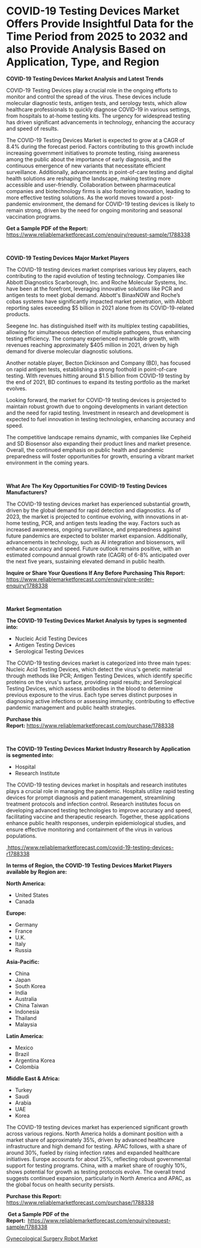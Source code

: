<p><h1>COVID-19 Testing Devices Market Offers Provide Insightful Data for the Time Period from 2025 to 2032 and also Provide Analysis Based on Application, Type, and Region</h1></p><p><strong>COVID-19 Testing Devices Market Analysis and Latest Trends</strong></p>
<p><p>COVID-19 Testing Devices play a crucial role in the ongoing efforts to monitor and control the spread of the virus. These devices include molecular diagnostic tests, antigen tests, and serology tests, which allow healthcare professionals to quickly diagnose COVID-19 in various settings, from hospitals to at-home testing kits. The urgency for widespread testing has driven significant advancements in technology, enhancing the accuracy and speed of results.</p><p>The COVID-19 Testing Devices Market is expected to grow at a CAGR of 8.4% during the forecast period. Factors contributing to this growth include increasing government initiatives to promote testing, rising awareness among the public about the importance of early diagnosis, and the continuous emergence of new variants that necessitate efficient surveillance. Additionally, advancements in point-of-care testing and digital health solutions are reshaping the landscape, making testing more accessible and user-friendly. Collaboration between pharmaceutical companies and biotechnology firms is also fostering innovation, leading to more effective testing solutions. As the world moves toward a post-pandemic environment, the demand for COVID-19 testing devices is likely to remain strong, driven by the need for ongoing monitoring and seasonal vaccination programs.</p></p>
<p><strong>Get a Sample PDF of the Report:&nbsp;</strong> <a href="https://www.reliablemarketforecast.com/enquiry/request-sample/1788338?utm_campaign=2761&utm_medium=2&utm_source=Github&utm_content=ia&utm_term=05032025&utm_id=covid-19-testing-devices">https://www.reliablemarketforecast.com/enquiry/request-sample/1788338</a></p>
<p>&nbsp;</p>
<p><strong>COVID-19 Testing Devices Major Market Players</strong></p>
<p><p>The COVID-19 testing devices market comprises various key players, each contributing to the rapid evolution of testing technology. Companies like Abbott Diagnostics Scarborough, Inc. and Roche Molecular Systems, Inc. have been at the forefront, leveraging innovative solutions like PCR and antigen tests to meet global demand. Abbott's BinaxNOW and Roche’s cobas systems have significantly impacted market penetration, with Abbott reporting sales exceeding $5 billion in 2021 alone from its COVID-19-related products.</p><p>Seegene Inc. has distinguished itself with its multiplex testing capabilities, allowing for simultaneous detection of multiple pathogens, thus enhancing testing efficiency. The company experienced remarkable growth, with revenues reaching approximately $405 million in 2021, driven by high demand for diverse molecular diagnostic solutions.</p><p>Another notable player, Becton Dickinson and Company (BD), has focused on rapid antigen tests, establishing a strong foothold in point-of-care testing. With revenues hitting around $1.5 billion from COVID-19 testing by the end of 2021, BD continues to expand its testing portfolio as the market evolves.</p><p>Looking forward, the market for COVID-19 testing devices is projected to maintain robust growth due to ongoing developments in variant detection and the need for rapid testing. Investment in research and development is expected to fuel innovation in testing technologies, enhancing accuracy and speed.</p><p>The competitive landscape remains dynamic, with companies like Cepheid and SD Biosensor also expanding their product lines and market presence. Overall, the continued emphasis on public health and pandemic preparedness will foster opportunities for growth, ensuring a vibrant market environment in the coming years.</p></p>
<p>&nbsp;</p>
<p><strong>What Are The Key Opportunities For COVID-19 Testing Devices Manufacturers?</strong></p>
<p><p>The COVID-19 testing devices market has experienced substantial growth, driven by the global demand for rapid detection and diagnostics. As of 2023, the market is projected to continue evolving, with innovations in at-home testing, PCR, and antigen tests leading the way. Factors such as increased awareness, ongoing surveillance, and preparedness against future pandemics are expected to bolster market expansion. Additionally, advancements in technology, such as AI integration and biosensors, will enhance accuracy and speed. Future outlook remains positive, with an estimated compound annual growth rate (CAGR) of 6-8% anticipated over the next five years, sustaining elevated demand in public health.</p></p>
<p><strong>Inquire or Share Your Questions If Any Before Purchasing This Report:</strong> <a href="https://www.reliablemarketforecast.com/enquiry/pre-order-enquiry/1788338?utm_campaign=2761&utm_medium=2&utm_source=Github&utm_content=ia&utm_term=05032025&utm_id=covid-19-testing-devices">https://www.reliablemarketforecast.com/enquiry/pre-order-enquiry/1788338</a></p>
<p>&nbsp;</p>
<p><strong>Market Segmentation</strong></p>
<p><strong>The COVID-19 Testing Devices Market Analysis by types is segmented into:</strong></p>
<p><ul><li>Nucleic Acid Testing Devices</li><li>Antigen Testing Devices</li><li>Serological Testing Devices</li></ul></p>
<p><p>The COVID-19 testing devices market is categorized into three main types: Nucleic Acid Testing Devices, which detect the virus's genetic material through methods like PCR; Antigen Testing Devices, which identify specific proteins on the virus's surface, providing rapid results; and Serological Testing Devices, which assess antibodies in the blood to determine previous exposure to the virus. Each type serves distinct purposes in diagnosing active infections or assessing immunity, contributing to effective pandemic management and public health strategies.</p></p>
<p><strong>Purchase this Report:&nbsp;</strong><a href="https://www.reliablemarketforecast.com/purchase/1788338?utm_campaign=2761&utm_medium=2&utm_source=Github&utm_content=ia&utm_term=05032025&utm_id=covid-19-testing-devices">https://www.reliablemarketforecast.com/purchase/1788338</a></p>
<p>&nbsp;</p>
<p><strong>The COVID-19 Testing Devices Market Industry Research by Application is segmented into:</strong></p>
<p><ul><li>Hospital</li><li>Research Institute</li></ul></p>
<p><p>The COVID-19 testing devices market in hospitals and research institutes plays a crucial role in managing the pandemic. Hospitals utilize rapid testing devices for prompt diagnosis and patient management, streamlining treatment protocols and infection control. Research institutes focus on developing advanced testing technologies to improve accuracy and speed, facilitating vaccine and therapeutic research. Together, these applications enhance public health responses, underpin epidemiological studies, and ensure effective monitoring and containment of the virus in various populations.</p></p>
<p><a href="https://www.reliablemarketforecast.com/covid-19-testing-devices-r1788338?utm_campaign=2761&utm_medium=2&utm_source=Github&utm_content=ia&utm_term=05032025&utm_id=covid-19-testing-devices">&nbsp;https://www.reliablemarketforecast.com/covid-19-testing-devices-r1788338</a></p>
<p><strong>In terms of Region, the COVID-19 Testing Devices Market Players available by Region are:</strong></p>
<p>
    <p> <strong> North America: </strong>
        <ul>
            <li>United States</li>
            <li>Canada</li>
        </ul>
        </p> 
    <p> <strong> Europe: </strong>
        <ul>
            <li>Germany</li>
            <li>France</li>
            <li>U.K.</li>
            <li>Italy</li>
            <li>Russia</li>
        </ul>
        </p> 
    <p> <strong> Asia-Pacific: </strong>
        <ul>
            <li>China</li>
            <li>Japan</li>
            <li>South Korea</li>
            <li>India</li>
            <li>Australia</li>
            <li>China Taiwan</li>
            <li>Indonesia</li>
            <li>Thailand</li>
            <li>Malaysia</li>
        </ul>
        </p> 
    <p> <strong> Latin America: </strong>
        <ul>
            <li>Mexico</li>
            <li>Brazil</li>
            <li>Argentina Korea</li>
            <li>Colombia</li>
        </ul>
        </p> 
    <p> <strong> Middle East & Africa: </strong>
        <ul>
            <li>Turkey</li>
            <li>Saudi</li>
            <li>Arabia</li>
            <li>UAE</li>
            <li>Korea</li>
        </ul>
    </p>
    </p>
<p><p>The COVID-19 testing devices market has experienced significant growth across various regions. North America holds a dominant position with a market share of approximately 35%, driven by advanced healthcare infrastructure and high demand for testing. APAC follows, with a share of around 30%, fueled by rising infection rates and expanded healthcare initiatives. Europe accounts for about 25%, reflecting robust governmental support for testing programs. China, with a market share of roughly 10%, shows potential for growth as testing protocols evolve. The overall trend suggests continued expansion, particularly in North America and APAC, as the global focus on health security persists.</p></p>
<p><strong>Purchase this Report: </strong><a href="https://www.reliablemarketforecast.com/purchase/1788338?utm_campaign=2761&utm_medium=2&utm_source=Github&utm_content=ia&utm_term=05032025&utm_id=covid-19-testing-devices">https://www.reliablemarketforecast.com/purchase/1788338</a></p>
<p>&nbsp;<strong>Get a Sample PDF of the Report:&nbsp;&nbsp;</strong><a href="https://www.reliablemarketforecast.com/enquiry/request-sample/1788338?utm_campaign=2761&utm_medium=2&utm_source=Github&utm_content=ia&utm_term=05032025&utm_id=covid-19-testing-devices">https://www.reliablemarketforecast.com/enquiry/request-sample/1788338</a></p>
<p><strong></strong></p>
<p><p><a href="https://github.com/saaindosya/Market-Research-Report-List-1/blob/main/gynecological-surgery-robot-market.md?utm_campaign=2761&utm_medium=2&utm_source=Github&utm_content=ia&utm_term=05032025&utm_id=covid-19-testing-devices">Gynecological Surgery Robot Market</a></p></p>